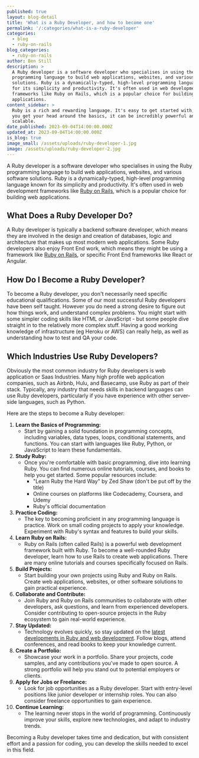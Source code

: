```yaml
---
published: true
layout: blog-detail
title: 'What is a Ruby Developer, and how to become one'
permalink: '/:categories/what-is-a-ruby-developer'
categories:
  - blog
  - ruby-on-rails
blog_categories:
  - ruby-on-rails
author: Ben Still
description: >
  A Ruby developer is a software developer who specialises in using the Ruby
  programming language to build web applications, websites, and various software
  solutions. Ruby is a dynamically-typed, high-level programming language known
  for its simplicity and productivity. It's often used in web development
  frameworks like Ruby on Rails, which is a popular choice for building web
  applications.
content_sidebar: >
  Ruby is a rich and rewarding language. It's easy to get started with, but once
  you get your head around the basics, it can be incredibly powerful and
  scalable.
date_published: 2023-09-04T14:00:00.000Z
updated_at: 2023-09-04T14:00:00.000Z
is_blog: true
image_small: /assets/uploads/ruby-developer-1.jpg
image: /assets/uploads/ruby-developer-2.jpg
---
```


A Ruby developer is a software developer who specialises in using the Ruby programming language to build web applications, websites, and various software solutions. Ruby is a dynamically-typed, high-level programming language known for its simplicity and productivity. It's often used in web development frameworks like [Ruby on Rails](https://redant.com.au/blog/ruby-on-rails/ruby-on-rails-for-your-web-development), which is a popular choice for building web applications.

## What Does a Ruby Developer Do?

A Ruby developer is typically a backend software developer, which means they are involved in the design and creation of databases, logic and architecture that makes up most modern web applications. Some Ruby developers also enjoy Front End work, which means they might be using a framework like [Ruby on Rails](https://redant.com.au/blog/ruby-on-rails/why-we-use-ruby-on-rails/), or specific Front End frameworks like React or Angular.

## How Do I Become a Ruby Developer?

To become a Ruby developer, you don't necessarily need specific educational qualifications. Some of our most successful Ruby developers have been self taught. However you do need a strong desire to figure out how things work, and understand complex problems. You might start with some simpler coding skills like HTML or JavaScript - but some people dive straight in to the relatively more complex stuff. Having a good working knowledge of infrastructure (eg Heroku or AWS) can really help, as well as understanding how to test and QA your code.

## Which Industries Use Ruby Developers?

Obviously the most common industry for Ruby developers is web application or Saas Industries. Many high profile web application companies, such as Airbnb, Hulu, and Basecamp, use Ruby as part of their stack. Typically, any industry that needs skills in backend languages can use Ruby developers, particularly if you have experience with other server-side languages, such as Python.

Here are the steps to become a Ruby developer:

1. **Learn the Basics of Programming:**
   * Start by gaining a solid foundation in programming concepts, including variables, data types, loops, conditional statements, and functions. You can start with languages like Ruby, Python, or JavaScript to learn these fundamentals.
2. **Study Ruby:**
   * Once you're comfortable with basic programming, dive into learning Ruby. You can find numerous online tutorials, courses, and books to help you get started. Some popular resources include:
     * "Learn Ruby the Hard Way" by Zed Shaw (don't be put off by the title)
     * Online courses on platforms like Codecademy, Coursera, and Udemy
     * Ruby's official documentation
3. **Practice Coding:**
   * The key to becoming proficient in any programming language is practice. Work on small coding projects to apply your knowledge. Experiment with Ruby's syntax and features to build your skills.
4. **Learn Ruby on Rails:**
   * Ruby on Rails (often called Rails) is a powerful web development framework built with Ruby. To become a well-rounded Ruby developer, learn how to use Rails to create web applications. There are many online tutorials and courses specifically focused on Rails.
5. **Build Projects:**
   * Start building your own projects using Ruby and Ruby on Rails. Create web applications, websites, or other software solutions to gain practical experience.
6. **Collaborate and Contribute:**
   * Join Ruby and Ruby on Rails communities to collaborate with other developers, ask questions, and learn from experienced developers. Consider contributing to open-source projects in the Ruby ecosystem to gain real-world experience.
7. **Stay Updated:**
   * Technology evolves quickly, so stay updated on the [latest developments in Ruby and web development](https://redant.com.au/blog/ruby-on-rails/why-keep-your-app-up-to-date). Follow blogs, attend conferences, and read books to keep your knowledge current.
8. **Create a Portfolio:**
   * Showcase your work in a portfolio. Share your projects, code samples, and any contributions you've made to open source. A strong portfolio will help you stand out to potential employers or clients.
9. **Apply for Jobs or Freelance:**
   * Look for job opportunities as a Ruby developer. Start with entry-level positions like junior developer or internship roles. You can also consider freelance opportunities to gain experience.
10. **Continue Learning:**
    * The learning never stops in the world of programming. Continuously improve your skills, explore new technologies, and adapt to industry trends.

Becoming a Ruby developer takes time and dedication, but with consistent effort and a passion for coding, you can develop the skills needed to excel in this field.

